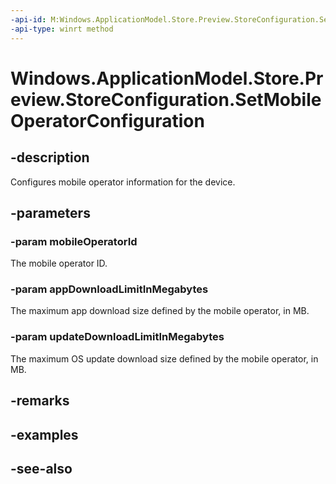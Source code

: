 ----api-id: M:Windows.ApplicationModel.Store.Preview.StoreConfiguration.SetMobileOperatorConfiguration(System.String,System.UInt32,System.UInt32)
-api-type: winrt method
---<!-- Method syntaxpublic void SetMobileOperatorConfiguration(System.String mobileOperatorId, System.UInt32 appDownloadLimitInMegabytes, System.UInt32 updateDownloadLimitInMegabytes)--># Windows.ApplicationModel.Store.Preview.StoreConfiguration.SetMobileOperatorConfiguration## -descriptionConfigures mobile operator information for the device.## -parameters### -param mobileOperatorIdThe mobile operator ID.### -param appDownloadLimitInMegabytesThe maximum app download size defined by the mobile operator, in MB.### -param updateDownloadLimitInMegabytesThe maximum OS update download size defined by the mobile operator, in MB.## -remarks## -examples## -see-also